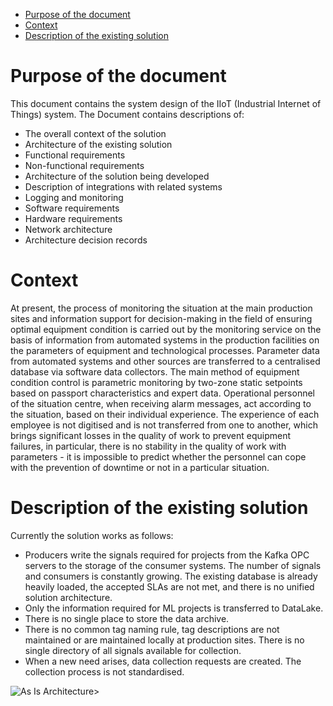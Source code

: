 - [Purpose of the document](#purpose-of-the-document)
- [Context](#context)
- [Description of the existing solution](#description-of-the-existing-solution)

# Purpose of the document
This document contains the system design of the IIoT (Industrial Internet of Things) system.
The Document contains descriptions of:
- The overall context of the solution
- Architecture of the existing solution
- Functional requirements
- Non-functional requirements
- Architecture of the solution being developed
- Description of integrations with related systems
- Logging and monitoring
- Software requirements
- Hardware requirements
- Network architecture
- Architecture decision records

# Context
At present, the process of monitoring the situation at the main production sites and information support for decision-making in the field of ensuring optimal equipment condition is carried out by the monitoring service on the basis of information from automated systems in the production facilities on the parameters of equipment and technological processes.
Parameter data from automated systems and other sources are transferred to a centralised database via software data collectors. The main method of equipment condition control is parametric monitoring by two-zone static setpoints based on passport characteristics and expert data. Operational personnel of the situation centre, when receiving alarm messages, act according to the situation, based on their individual experience. The experience of each employee is not digitised and is not transferred from one to another, which brings significant losses in the quality of work to prevent equipment failures, in particular, there is no stability in the quality of work with parameters - it is impossible to predict whether the personnel can cope with the prevention of downtime or not in a particular situation.

# Description of the existing solution
Currently the solution works as follows:
- Producers write the signals required for projects from the Kafka OPC servers to the storage of the consumer systems. The number of signals and consumers is constantly growing. The existing database is already heavily loaded, the accepted SLAs are not met, and there is no unified solution architecture.
- Only the information required for ML projects is transferred to DataLake.
- There is no single place to store the data archive.
- There is no common tag naming rule, tag descriptions are not maintained or are maintained locally at production sites. There is no single directory of all signals available for collection.
- When a new need arises, data collection requests are created. The collection process is not standardised.

![As Is Architecture](images/as_is.jpg)>

